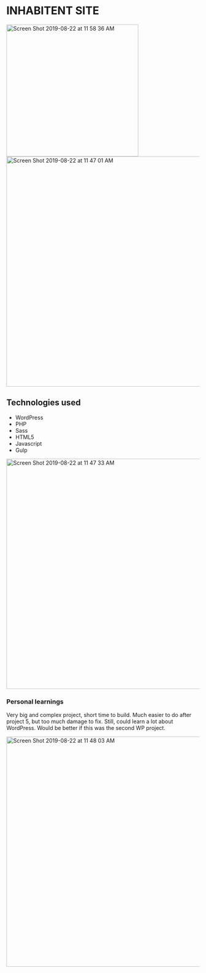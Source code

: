 # INHABITENT SITE

<img width="344" alt="Screen Shot 2019-08-22 at 11 58 36 AM" src="https://user-images.githubusercontent.com/49295071/63542030-369ed300-c4d4-11e9-9ece-a3b2fc819b24.png">


<img width="600" alt="Screen Shot 2019-08-22 at 11 47 01 AM" src="https://user-images.githubusercontent.com/49295071/63541598-4e298c00-c4d3-11e9-99b8-9645af4233d6.png">

## Technologies used

* WordPress
* PHP
* Sass
* HTML5
* Javascript
* Gulp

<img width="600" alt="Screen Shot 2019-08-22 at 11 47 33 AM" src="https://user-images.githubusercontent.com/49295071/63541639-60a3c580-c4d3-11e9-8e8e-2f1e9d7e7ecc.png">

### Personal learnings
Very big and complex project, short time to build. Much easier to do after project 5, but too much damage to fix. Still, could learn a lot about WordPress. Would be better if this was the second WP project. 

<img width="600" alt="Screen Shot 2019-08-22 at 11 48 03 AM" src="https://user-images.githubusercontent.com/49295071/63541708-85983880-c4d3-11e9-8222-4de465184b66.png">

